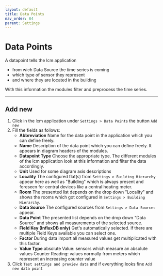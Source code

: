 ```yaml
---
layout: default
title: Data Points
nav_order: 04
parent: Settings
---
```


# Data Points
A datapoint tells the lcm application
- from wich Data Source the time series is coming
- which type of sensor they represent
- and where they are located in the building

With this information the modules filter and preprocess the time series.

<hr>

## Add new
1. Click in the lcm application under `Settings > Data Points` the button `Add new`
1. Fill the fields as follows:
   - **Abbreviation**
     Name for the data point in the application which you can define freely.
   - **Name**
     Description of the data point which you can define freely.
     It appears in diagram headers of the modules.
   - **Datapoint Type**
     Choose the appropriate type.
     The different modules of the lcm application look at this information and filter the data accordingly.
   - **Unit**
     Used for some diagram axis descriptions
   - **Locality**
     The configured flat(s) from `Settings > Building Hierarchy` appear here as well as "Building" which is always present and foreseen for central devices like a central heating meter.
   - **Room**
     The presented list depends on the drop down "Locality" and shows the rooms which got configured in `Settings > Building Hierarchy`.
   - **Data Source**
     The configured sources from `Settings > Data Sources` appear.
   - **Data Point**
     The presented list depends on the drop down "Data Source" and shows all measurements of the selected source.
   - **Field Key (InfluxDB only)**
     Get's automatically selected. If there are multiple Field Keys available you can select one.
   - **Factor**
     During data import all measured values get multiplicated with this factor.
   - **Value Type**
     absolute Value: sensors which measure an absolute values
	 Counter Reading: values normally from meters which represent an increasing counter value
1. Click `Test settings and preview data` and if everything looks fine `Add new data point`